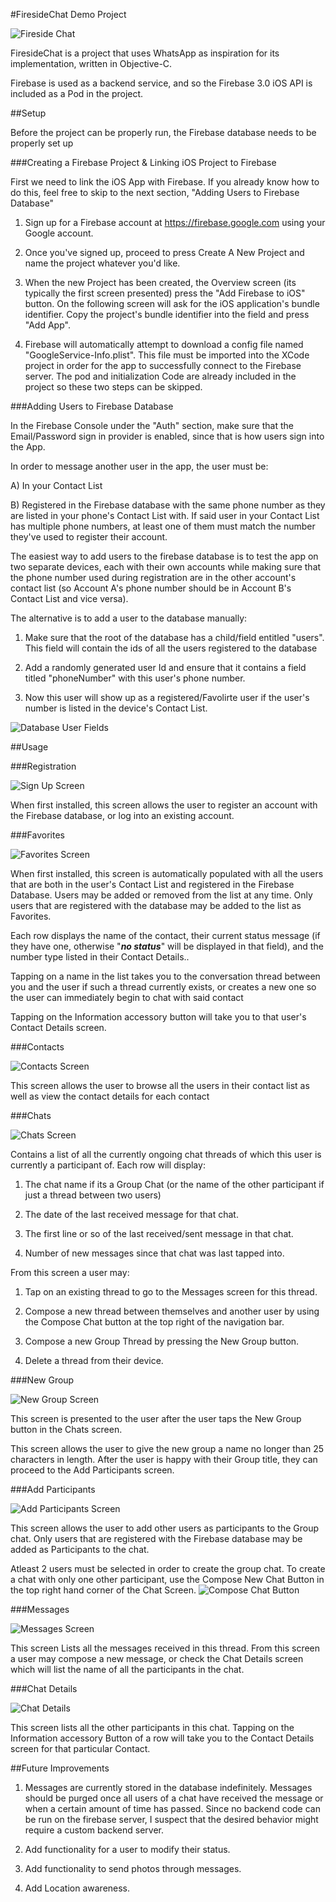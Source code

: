 #FiresideChat Demo Project

![Fireside Chat](images/LaunchScreen.png)

FiresideChat is a project that uses WhatsApp as inspiration for its implementation, written in Objective-C.

Firebase is used as a backend service, and so the Firebase 3.0 iOS API is included as a Pod in the project.

##Setup

Before the project can be properly run, the Firebase database needs to be properly set up


###Creating a Firebase Project & Linking iOS Project to Firebase


First we need to link the iOS App with Firebase. If you already know how to do this, feel free to skip to the next section, "Adding Users to Firebase Database"

1. Sign up for a Firebase account at https://firebase.google.com using your Google account.

2. Once you've signed up, proceed to press Create A New Project and name the project whatever you'd like.

3. When the new Project has been created, the Overview screen (its typically the first screen presented) press the "Add Firebase to iOS" button. On the following screen will ask for the iOS application's bundle identifier. Copy the project's bundle identifier into the field and press "Add App". 

4. Firebase will automatically attempt to download a config file named "GoogleService-Info.plist". This file must be imported into the XCode project in order for the app to successfully connect to the Firebase server. The pod and initialization Code are already included in the project so these two steps can be skipped.


###Adding Users to Firebase Database


In the Firebase Console under the "Auth" section, make sure that the Email/Password sign in provider is enabled, since that is how users sign into the App.

In order to message another user in the app, the user must be:

 A) In your Contact List

 B) Registered in the Firebase database with the same phone number as they are listed in your phone's Contact List with. If said user in your Contact List has multiple phone numbers, at least one of them must match the number they've used to register their account.

The easiest way to add users to the firebase database is to test the app on two separate devices, each with their own accounts while making sure that the phone number used during registration are in the other account's contact list (so Account A's phone number should be in Account B's Contact List and vice versa).

The alternative is to add a user to the database manually:

1. Make sure that the root of the database has a child/field entitled "users". This field will contain the ids of all the users registered to the database

2. Add a randomly generated user Id and ensure that it contains a field titled "phoneNumber" with this user's phone number.

3. Now this user will show up as a registered/Favolirte user if the user's number is listed in the device's Contact List.

![Database User Fields](images/Database.png)

##Usage


###Registration


![Sign Up Screen](images/SignUpScreen.png)

When first installed, this screen allows the user to register an account with the Firebase database, or log into an existing account.


###Favorites


![Favorites Screen](images/Favorites.png)

When first installed, this screen is automatically populated with all the users
that are both in the user's Contact List and registered in the Firebase Database. 
Users may be added or removed from the list at any time. 
Only users that are registered with the database may be added to the list as Favorites.

Each row displays the name of the contact, their current status message (if they have one, otherwise "***no status***" will be displayed in that field), and the number type listed in their Contact Details..

Tapping on a name in the list takes you to the conversation thread between you and the user if such a thread currently exists, or creates a new one so the user can immediately begin to chat with said contact

Tapping on the Information accessory button will take you to that user's Contact Details screen.


###Contacts


![Contacts Screen](images/Contacts.png)

This screen allows the user to browse all the users in their contact list as well as view the contact details for each contact


###Chats


![Chats Screen](images/Chats.png)

Contains a list of all the currently ongoing chat threads of which this user is currently a participant of. Each row will display: 

1. The chat name if its a Group Chat (or the name of the other participant if just a thread between two users)

2. The date of the last received message for that chat.

3. The first line or so of the last received/sent message in that chat.

4. Number of new messages since that chat was last tapped into.


From this screen a user may: 

1. Tap on an existing thread to go to the Messages screen for this thread.

2. Compose a new thread between themselves and another user by  using the Compose Chat button at the top right of the navigation bar.

3. Compose a new Group Thread by pressing the New Group button.

4. Delete a thread from their device.


###New Group


![New Group Screen](images/NewGroup.png)

This screen is presented to the user after the user taps the New Group button in the Chats screen. 

This screen allows the user to give the new group a name no longer than 25 characters in length. After the user is happy with their Group title, they can proceed to the Add Participants screen.


###Add Participants


![Add Participants Screen](images/AddParticipants.png)

This screen allows the user to add other users as participants to the Group chat. Only users that are registered with the Firebase database may be added as Participants to the chat.

Atleast 2 users must be selected in order to create the group chat. To create a chat with only one other participant, use the Compose New Chat Button in the top right hand corner of the Chat Screen. ![Compose Chat Button](images/ComposeChatButton)


###Messages


![Messages Screen](images/Messages.png)

This screen Lists all the messages received in this thread. From this screen a user may compose a new message, or check the Chat Details screen which will list the name of all the participants in the chat.


###Chat Details


![Chat Details](images/GroupDetails.png)

This screen lists all the other participants in this chat. Tapping on the Information accessory Button of a row will take you to the Contact Details screen for that particular Contact.


##Future Improvements

1. Messages are currently stored  in the database indefinitely. Messages should be purged once all users of a chat have received the message or when a certain amount of time has passed. Since no backend code can be run on the firebase server, I suspect that the desired behavior might require a custom backend server.

2. Add functionality for a user to modify their status.

3. Add functionality to send photos through messages.

4. Add Location awareness.
